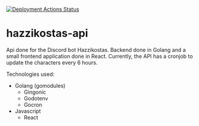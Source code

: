 [![Deployment Actions Status](https://github.com/adrianvillanueva997/hazzikostas-api/workflows/Deployment/badge.svg)](https://github.com/adrianvillanueva997/hazzikostas-api/actions)
# hazzikostas-api
Api done for the Discord bot Hazzikostas. Backend done in Golang and a small frontend application done in React.
Currently, the API has a cronjob to update the characters every 6 hours.

Technologies used:
 * Golang (gomodules)
   * Gingonic
   * Godotenv
   * Gocron
 * Javascript
   * React

